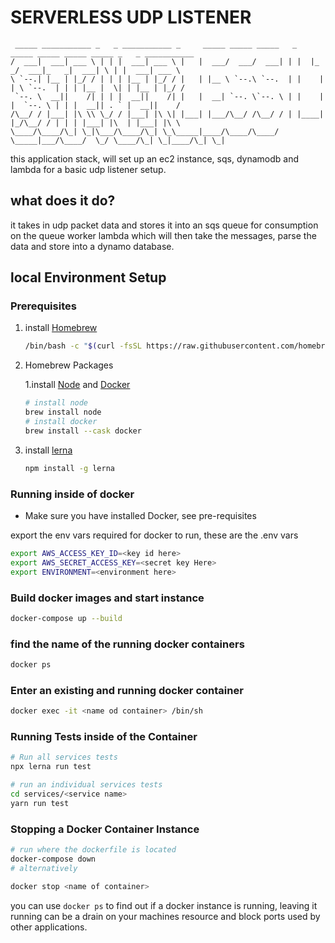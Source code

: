 # SERVERLESS UDP LISTENER
```
 _____ ___________ _   _ ___________ _     _____ _____ _____   _    _____ _____ _____ _____ _   _ ___________ 
/  ___|  ___| ___ \ | | |  ___| ___ \ |   |  ___/  ___/  ___| | |  |_   _/  ___|_   _|  ___| \ | |  ___| ___ \
\ `--.| |__ | |_/ / | | | |__ | |_/ / |   | |__ \ `--.\ `--.  | |    | | \ `--.  | | | |__ |  \| | |__ | |_/ /
 `--. \  __||    /| | | |  __||    /| |   |  __| `--. \`--. \ | |    | |  `--. \ | | |  __|| . ` |  __||    / 
/\__/ / |___| |\ \\ \_/ / |___| |\ \| |___| |___/\__/ /\__/ / | |____| |_/\__/ / | | | |___| |\  | |___| |\ \ 
\____/\____/\_| \_|\___/\____/\_| \_\_____|____/\____/\____/  \_____|___/\____/  \_/ \____/\_| \_|____/\_| \_|
```                                                                                                  
                                                                                                                                                                                                        
this application stack, will set up an ec2 instance, sqs, dynamodb and lambda for a basic udp listener setup.

## what does it do? 
it takes in udp packet data and stores it into an sqs queue for consumption on the queue worker lambda which will then take the messages, parse the data and store into a dynamo database. 

## local Environment Setup

### Prerequisites

1. install [Homebrew](http://brew.sh)
    ```bash 
    /bin/bash -c "$(curl -fsSL https://raw.githubusercontent.com/homebrew/install/HEAD/install.sh)"
    ```
2. Homebrew Packages

    1.install [Node](https://nodejs.org/en/) and [Docker](https://docs.docker.com/)
    ```bash 
    # install node
    brew install node
    # install docker
    brew install --cask docker
    ```
3. install [lerna](https://github.com/lerna/lerna)
    ```bash
    npm install -g lerna
    ```


### Running inside of docker

* Make sure you have installed Docker, see pre-requisites
 
export the env vars required for docker to run, these are the .env vars

```bash 
export AWS_ACCESS_KEY_ID=<key id here>
export AWS_SECRET_ACCESS_KEY=<secret key Here>
export ENVIRONMENT=<environment here>
```
### Build docker images and start instance

```bash
docker-compose up --build
```

### find the name of the running docker containers

```bash
docker ps
```

### Enter an existing and running docker container

```bash
docker exec -it <name od container> /bin/sh
```

### Running Tests inside of the Container

```bash
# Run all services tests
npx lerna run test

# run an individual services tests
cd services/<service name>
yarn run test

```

### Stopping a Docker Container Instance 

```bash
# run where the dockerfile is located
docker-compose down
# alternatively 

docker stop <name of container>


```
you can use `docker ps` to find out if a docker instance is running, leaving it running can be a drain on your machines resource and block ports used by other applications.

